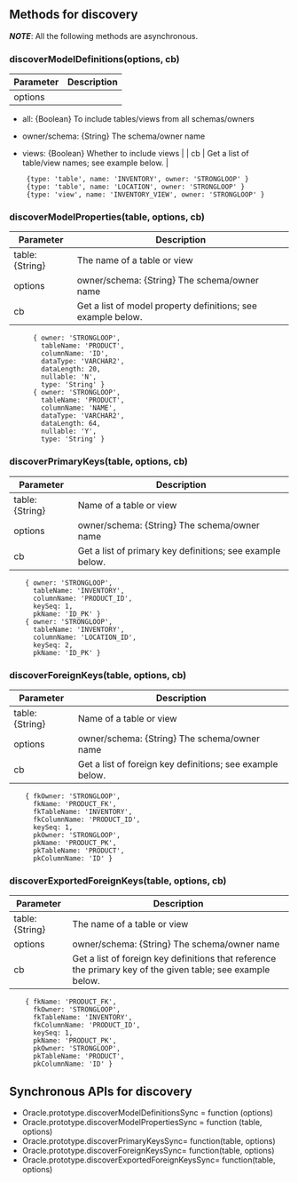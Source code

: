 ## Methods for discovery

***NOTE***: All the following methods are asynchronous.

### discoverModelDefinitions(options, cb)

| Parameter  | Description |
| ----- | ----- | 
| options |
 * all: {Boolean} To include tables/views from all schemas/owners
 * owner/schema: {String} The schema/owner name
 * views: {Boolean} Whether to include views
|
| cb |  Get a list of table/view names; see example below. |


        {type: 'table', name: 'INVENTORY', owner: 'STRONGLOOP' }
        {type: 'table', name: 'LOCATION', owner: 'STRONGLOOP' }
        {type: 'view', name: 'INVENTORY_VIEW', owner: 'STRONGLOOP' }

### discoverModelProperties(table, options, cb)

| Parameter  | Description |
| ----- | ----- | 
| table: {String}  | The name of a table or view |
| options |  owner/schema: {String} The schema/owner name |
| cb | Get a list of model property definitions; see example below. |

          { owner: 'STRONGLOOP',
            tableName: 'PRODUCT',
            columnName: 'ID',
            dataType: 'VARCHAR2',
            dataLength: 20,
            nullable: 'N',
            type: 'String' }
          { owner: 'STRONGLOOP',
            tableName: 'PRODUCT',
            columnName: 'NAME',
            dataType: 'VARCHAR2',
            dataLength: 64,
            nullable: 'Y',
            type: 'String' }

### discoverPrimaryKeys(table, options, cb)

| Parameter  | Description |
| ----- | ----- | 
|  table: {String} | Name of a table or view |
| options | owner/schema: {String} The schema/owner name |
| cb | Get a list of primary key definitions; see example below. |

        { owner: 'STRONGLOOP',
          tableName: 'INVENTORY',
          columnName: 'PRODUCT_ID',
          keySeq: 1,
          pkName: 'ID_PK' }
        { owner: 'STRONGLOOP',
          tableName: 'INVENTORY',
          columnName: 'LOCATION_ID',
          keySeq: 2,
          pkName: 'ID_PK' } 

### discoverForeignKeys(table, options, cb)

| Parameter  | Description |
| ----- | ----- | 
| table: {String} | Name of a table or view |
| options | owner/schema: {String} The schema/owner name |
| cb | Get a list of foreign key definitions; see example below. |

        { fkOwner: 'STRONGLOOP',
          fkName: 'PRODUCT_FK',
          fkTableName: 'INVENTORY',
          fkColumnName: 'PRODUCT_ID',
          keySeq: 1,
          pkOwner: 'STRONGLOOP',
          pkName: 'PRODUCT_PK',
          pkTableName: 'PRODUCT',
          pkColumnName: 'ID' }

### discoverExportedForeignKeys(table, options, cb)

| Parameter  | Description |
| ----- | ----- | 
| table: {String} | The name of a table or view |
| options |  owner/schema: {String} The schema/owner name
| cb |  Get a list of foreign key definitions that reference the primary key of the given table; see example below. |

        { fkName: 'PRODUCT_FK',
          fkOwner: 'STRONGLOOP',
          fkTableName: 'INVENTORY',
          fkColumnName: 'PRODUCT_ID',
          keySeq: 1,
          pkName: 'PRODUCT_PK',
          pkOwner: 'STRONGLOOP',
          pkTableName: 'PRODUCT',
          pkColumnName: 'ID' }

## Synchronous APIs for discovery

* Oracle.prototype.discoverModelDefinitionsSync = function (options)
* Oracle.prototype.discoverModelPropertiesSync = function (table, options)
* Oracle.prototype.discoverPrimaryKeysSync= function(table, options)
* Oracle.prototype.discoverForeignKeysSync= function(table, options)
* Oracle.prototype.discoverExportedForeignKeysSync= function(table, options)
